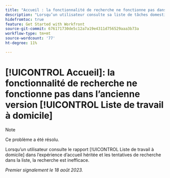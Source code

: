 ```yaml
---
title: "Accueil : la fonctionnalité de recherche ne fonctionne pas dans la liste de travail à domicile héritée"
description: "Lorsqu’un utilisateur consulte sa liste de tâches domestiques dans l’expérience héritée d’accueil et tente de la rechercher, la recherche est inefficace."
hidefromtoc: true
feature: Get Started with Workfront
source-git-commit: 676171730de5c12a7a19e4311d756529aaa3b73a
workflow-type: tm+mt
source-wordcount: '77'
ht-degree: 11%

---
```



# [!UICONTROL Accueil]: la fonctionnalité de recherche ne fonctionne pas dans l’ancienne version [!UICONTROL Liste de travail à domicile]

>[!NOTE]
>
>Ce problème a été résolu.

Lorsqu’un utilisateur consulte le rapport [!UICONTROL Liste de travail à domicile] dans l’expérience d’accueil héritée et les tentatives de recherche dans la liste, la recherche est inefficace.

_Premier signalement le 18 août 2023._


